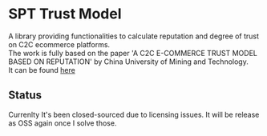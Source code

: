 # SPT Trust Model
A library providing functionalities to calculate reputation and degree of trust on C2C ecommerce platforms.<br>
The work is fully based on the paper 'A C2C E-COMMERCE TRUST MODEL BASED ON REPUTATION' by China University of Mining and Technology.<br>
It can be found [here](http://www.jatit.org/volumes/Vol96No11/27Vol96No11.pdf)

## Status
Currenlty It's been closed-sourced due to licensing issues. It will be release as OSS again once I solve those.
